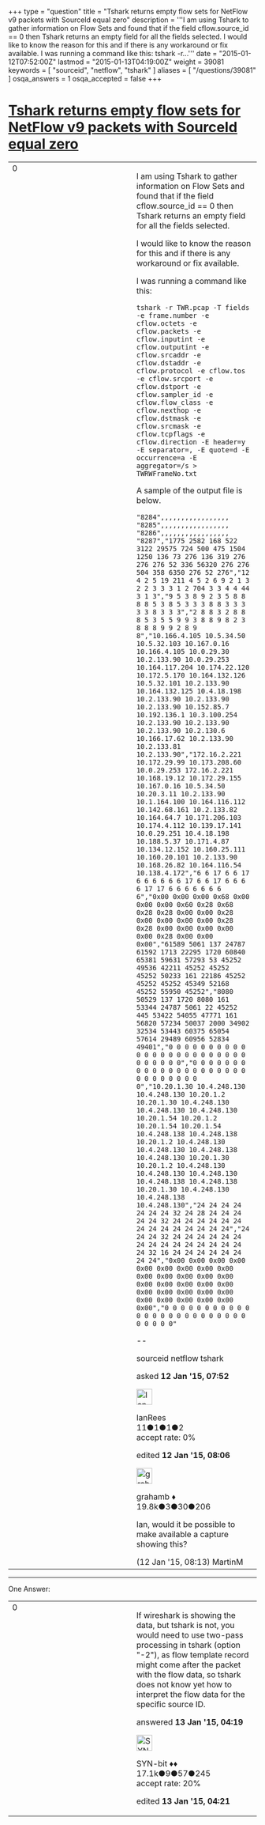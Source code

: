 +++
type = "question"
title = "Tshark returns empty flow sets for NetFlow v9 packets with SourceId equal zero"
description = '''I am using Tshark to gather information on Flow Sets and found that if the field cflow.source_id == 0 then Tshark returns an empty field for all the fields selected. I would like to know the reason for this and if there is any workaround or fix available. I was running a command like this: tshark -r...'''
date = "2015-01-12T07:52:00Z"
lastmod = "2015-01-13T04:19:00Z"
weight = 39081
keywords = [ "sourceid", "netflow", "tshark" ]
aliases = [ "/questions/39081" ]
osqa_answers = 1
osqa_accepted = false
+++

<div class="headNormal">

# [Tshark returns empty flow sets for NetFlow v9 packets with SourceId equal zero](/questions/39081/tshark-returns-empty-flow-sets-for-netflow-v9-packets-with-sourceid-equal-zero)

</div>

<div id="main-body">

<div id="askform">

<table id="question-table" style="width:100%;"><colgroup><col style="width: 50%" /><col style="width: 50%" /></colgroup><tbody><tr class="odd"><td style="width: 30px; vertical-align: top"><div class="vote-buttons"><span id="post-39081-upvote" class="ajax-command post-vote up" rel="nofollow" title="I like this post (click again to cancel)"> </span><div id="post-39081-score" class="post-score" title="current number of votes">0</div><span id="post-39081-downvote" class="ajax-command post-vote down" rel="nofollow" title="I dont like this post (click again to cancel)"> </span> <span id="favorite-mark" class="ajax-command favorite-mark" rel="nofollow" title="mark/unmark this question as favorite (click again to cancel)"> </span><div id="favorite-count" class="favorite-count"></div></div></td><td><div id="item-right"><div class="question-body"><p>I am using Tshark to gather information on Flow Sets and found that if the field cflow.source_id == 0 then Tshark returns an empty field for all the fields selected.</p><p>I would like to know the reason for this and if there is any workaround or fix available.</p><p>I was running a command like this:</p><pre><code>tshark -r TWR.pcap -T fields -e frame.number -e cflow.octets -e cflow.packets -e cflow.inputint -e cflow.outputint -e cflow.srcaddr -e cflow.dstaddr -e cflow.protocol -e cflow.tos -e cflow.srcport -e cflow.dstport -e cflow.sampler_id -e cflow.flow_class -e cflow.nexthop -e cflow.dstmask -e cflow.srcmask -e cflow.tcpflags -e cflow.direction -E header=y -E separator=, -E quote=d -E occurrence=a -E aggregator=/s &gt; TWRWFrameNo.txt</code></pre><p>A sample of the output file is below.</p><pre><code>&quot;8284&quot;,,,,,,,,,,,,,,,,,
&quot;8285&quot;,,,,,,,,,,,,,,,,,
&quot;8286&quot;,,,,,,,,,,,,,,,,,
&quot;8287&quot;,&quot;1775 2582 168 522 3122 29575 724 500 475 1504 1250 136 73 276 136 319 276 276 276 52 336 56320 276 276 504 358 6350 276 52 276&quot;,&quot;12 4 2 5 19 211 4 5 2 6 9 2 1 3 2 2 3 3 3 1 2 704 3 3 4 4 44 3 1 3&quot;,&quot;9 5 3 8 9 2 3 5 8 8 8 8 5 3 8 5 3 3 3 8 8 3 3 3 3 3 8 3 3 3&quot;,&quot;2 8 8 3 2 8 8 8 5 3 5 5 9 9 3 8 8 9 8 2 3 8 8 8 9 9 2 8 9 8&quot;,&quot;10.166.4.105 10.5.34.50 10.5.32.103 10.167.0.16 10.166.4.105 10.0.29.30 10.2.133.90 10.0.29.253 10.164.117.204 10.174.22.120 10.172.5.170 10.164.132.126 10.5.32.101 10.2.133.90 10.164.132.125 10.4.18.198 10.2.133.90 10.2.133.90 10.2.133.90 10.152.85.7 10.192.136.1 10.3.100.254 10.2.133.90 10.2.133.90 10.2.133.90 10.2.130.6 10.166.17.62 10.2.133.90 10.2.133.81 10.2.133.90&quot;,&quot;172.16.2.221 10.172.29.99 10.173.208.60 10.0.29.253 172.16.2.221 10.168.19.12 10.172.29.155 10.167.0.16 10.5.34.50 10.20.3.11 10.2.133.90 10.1.164.100 10.164.116.112 10.142.68.161 10.2.133.82 10.164.64.7 10.171.206.103 10.174.4.112 10.139.17.141 10.0.29.251 10.4.18.198 10.188.5.37 10.171.4.87 10.134.12.152 10.160.25.111 10.160.20.101 10.2.133.90 10.168.26.82 10.164.116.54 10.138.4.172&quot;,&quot;6 6 17 6 6 17 6 6 6 6 6 6 17 6 6 17 6 6 6 6 17 17 6 6 6 6 6 6 6 6&quot;,&quot;0x00 0x00 0x00 0x68 0x00 0x00 0x00 0x60 0x28 0x68 0x28 0x28 0x00 0x00 0x28 0x00 0x00 0x00 0x00 0x28 0x28 0x00 0x00 0x00 0x00 0x00 0x28 0x00 0x00 0x00&quot;,&quot;61589 5061 137 24787 61592 1713 22295 1720 60840 65381 59631 57293 53 45252 49536 42211 45252 45252 45252 50233 161 22186 45252 45252 45252 45349 52168 45252 55950 45252&quot;,&quot;8080 50529 137 1720 8080 161 53344 24787 5061 22 45252 445 53422 54055 47771 161 56820 57234 50037 2000 34902 32534 53443 60375 65054 57614 29489 60956 52834 49401&quot;,&quot;0 0 0 0 0 0 0 0 0 0 0 0 0 0 0 0 0 0 0 0 0 0 0 0 0 0 0 0 0 0&quot;,&quot;0 0 0 0 0 0 0 0 0 0 0 0 0 0 0 0 0 0 0 0 0 0 0 0 0 0 0 0 0 0&quot;,&quot;10.20.1.30 10.4.248.130 10.4.248.130 10.20.1.2 10.20.1.30 10.4.248.130 10.4.248.130 10.4.248.130 10.20.1.54 10.20.1.2 10.20.1.54 10.20.1.54 10.4.248.138 10.4.248.138 10.20.1.2 10.4.248.130 10.4.248.130 10.4.248.138 10.4.248.130 10.20.1.30 10.20.1.2 10.4.248.130 10.4.248.130 10.4.248.130 10.4.248.138 10.4.248.138 10.20.1.30 10.4.248.130 10.4.248.138 10.4.248.130&quot;,&quot;24 24 24 24 24 24 24 32 24 28 24 24 24 24 24 32 24 24 24 24 24 24 24 24 24 24 24 24 24 24&quot;,&quot;24 24 24 32 24 24 24 24 24 24 24 24 24 24 24 24 24 24 24 24 32 16 24 24 24 24 24 24 24 24&quot;,&quot;0x00 0x00 0x00 0x00 0x00 0x00 0x00 0x00 0x00 0x00 0x00 0x00 0x00 0x00 0x00 0x00 0x00 0x00 0x00 0x00 0x00 0x00 0x00 0x00 0x00 0x00 0x00 0x00 0x00 0x00&quot;,&quot;0 0 0 0 0 0 0 0 0 0 0 0 0 0 0 0 0 0 0 0 0 0 0 0 0 0 0 0 0 0&quot;</code></pre><p>--</p></div><div id="question-tags" class="tags-container tags"><span class="post-tag tag-link-sourceid" rel="tag" title="see questions tagged &#39;sourceid&#39;">sourceid</span> <span class="post-tag tag-link-netflow" rel="tag" title="see questions tagged &#39;netflow&#39;">netflow</span> <span class="post-tag tag-link-tshark" rel="tag" title="see questions tagged &#39;tshark&#39;">tshark</span></div><div id="question-controls" class="post-controls"></div><div class="post-update-info-container"><div class="post-update-info post-update-info-user"><p>asked <strong>12 Jan '15, 07:52</strong></p><img src="https://secure.gravatar.com/avatar/b0839e4d51be08759ab9a1087360714c?s=32&amp;d=identicon&amp;r=g" class="gravatar" width="32" height="32" alt="IanRees&#39;s gravatar image" /><p><span>IanRees</span><br />
<span class="score" title="11 reputation points">11</span><span title="1 badges"><span class="badge1">●</span><span class="badgecount">1</span></span><span title="1 badges"><span class="silver">●</span><span class="badgecount">1</span></span><span title="2 badges"><span class="bronze">●</span><span class="badgecount">2</span></span><br />
<span class="accept_rate" title="Rate of the user&#39;s accepted answers">accept rate:</span> <span title="IanRees has no accepted answers">0%</span></p></div><div class="post-update-info post-update-info-edited"><p><span> edited <strong>12 Jan '15, 08:06</strong> </span></p><img src="https://secure.gravatar.com/avatar/d2a7e24ca66604c749c7c88c1da8ff78?s=32&amp;d=identicon&amp;r=g" class="gravatar" width="32" height="32" alt="grahamb&#39;s gravatar image" /><p><span>grahamb ♦</span><br />
<span class="score" title="19834 reputation points"><span>19.8k</span></span><span title="3 badges"><span class="badge1">●</span><span class="badgecount">3</span></span><span title="30 badges"><span class="silver">●</span><span class="badgecount">30</span></span><span title="206 badges"><span class="bronze">●</span><span class="badgecount">206</span></span></p></div></div><div id="comments-container-39081" class="comments-container"><span id="39082"></span><div id="comment-39082" class="comment"><div id="post-39082-score" class="comment-score"></div><div class="comment-text"><p>Ian, would it be possible to make available a capture showing this?</p></div><div id="comment-39082-info" class="comment-info"><span class="comment-age">(12 Jan '15, 08:13)</span> <span class="comment-user userinfo">MartinM</span></div></div></div><div id="comment-tools-39081" class="comment-tools"></div><div class="clear"></div><div id="comment-39081-form-container" class="comment-form-container"></div><div class="clear"></div></div></td></tr></tbody></table>

------------------------------------------------------------------------

<div class="tabBar">

<span id="sort-top"></span>

<div class="headQuestions">

One Answer:

</div>

</div>

<span id="39088"></span>

<div id="answer-container-39088" class="answer">

<table style="width:100%;"><colgroup><col style="width: 50%" /><col style="width: 50%" /></colgroup><tbody><tr class="odd"><td style="width: 30px; vertical-align: top"><div class="vote-buttons"><span id="post-39088-upvote" class="ajax-command post-vote up" rel="nofollow" title="I like this post (click again to cancel)"> </span><div id="post-39088-score" class="post-score" title="current number of votes">0</div><span id="post-39088-downvote" class="ajax-command post-vote down" rel="nofollow" title="I dont like this post (click again to cancel)"> </span></div></td><td><div class="item-right"><div class="answer-body"><p>If wireshark is showing the data, but tshark is not, you would need to use two-pass processing in tshark (option "-2"), as flow template record might come after the packet with the flow data, so tshark does not know yet how to interpret the flow data for the specific source ID.</p></div><div class="answer-controls post-controls"></div><div class="post-update-info-container"><div class="post-update-info post-update-info-user"><p>answered <strong>13 Jan '15, 04:19</strong></p><img src="https://secure.gravatar.com/avatar/7901a94d8fdd1f9f47cda9a32fcfa177?s=32&amp;d=identicon&amp;r=g" class="gravatar" width="32" height="32" alt="SYN-bit&#39;s gravatar image" /><p><span>SYN-bit ♦♦</span><br />
<span class="score" title="17094 reputation points"><span>17.1k</span></span><span title="9 badges"><span class="badge1">●</span><span class="badgecount">9</span></span><span title="57 badges"><span class="silver">●</span><span class="badgecount">57</span></span><span title="245 badges"><span class="bronze">●</span><span class="badgecount">245</span></span><br />
<span class="accept_rate" title="Rate of the user&#39;s accepted answers">accept rate:</span> <span title="SYN-bit has 174 accepted answers">20%</span></p></div><div class="post-update-info post-update-info-edited"><p><span> edited <strong>13 Jan '15, 04:21</strong> </span></p></div></div><div id="comments-container-39088" class="comments-container"></div><div id="comment-tools-39088" class="comment-tools"></div><div class="clear"></div><div id="comment-39088-form-container" class="comment-form-container"></div><div class="clear"></div></div></td></tr></tbody></table>

</div>

<div class="paginator-container-left">

</div>

</div>

</div>

